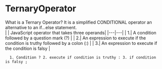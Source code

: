 # TernaryOperator
What is a Ternary Operator?
It is a simplified CONDITIONAL operator an alternative to an if...else statement.
<br>
| | JavaScript operator that takes three operands|
|---|---|
| 1.| A condition followed by a question mark (?) |
| 2.| An expression to execute if the condition is truthy followed by a colon (:) |
| 3.| An expression to execute if the condition is falsy |
<br>

      1. Condition ? 2. execute if condition is truthy : 3. if condition is falsy ;

